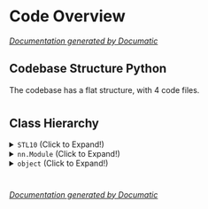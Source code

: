 # Code Overview

[_Documentation generated by Documatic_](https://www.documatic.com)

<!---Documatic-section-Codebase Structure Python-start--->
## Codebase Structure Python

The codebase has a flat structure, with 4 code files.

# #
<!---Documatic-section-Codebase Structure Python-end--->

<!---Documatic-section-Class Hierarchy-start--->
## Class Hierarchy

<!---Documatic-block-STL10-start--->
<details>
	<summary><code>STL10</code> (Click to Expand!)</summary>

* utils.STL10Pair
</details>
<!---Documatic-block-STL10-end--->

<!---Documatic-block-nn.Module-start--->
<details>
	<summary><code>nn.Module</code> (Click to Expand!)</summary>

* linear.Net
* model.Model
</details>
<!---Documatic-block-nn.Module-end--->

<!---Documatic-block-object-start--->
<details>
	<summary><code>object</code> (Click to Expand!)</summary>

* utils.GaussianBlur
</details>
<!---Documatic-block-object-end--->

# #
<!---Documatic-section-Class Hierarchy-end--->

[_Documentation generated by Documatic_](https://www.documatic.com)